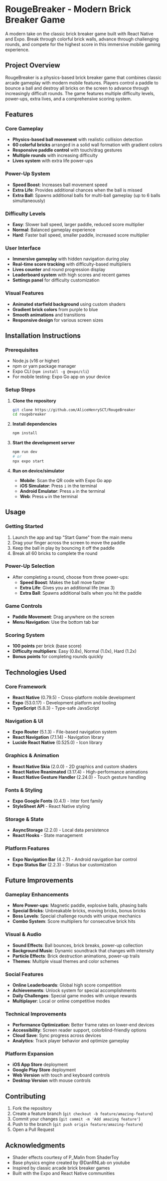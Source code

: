 # RougeBreaker - Modern Brick Breaker Game

A modern take on the classic brick breaker game built with React Native and Expo. Break through colorful brick walls, advance through challenging rounds, and compete for the highest score in this immersive mobile gaming experience.

## Project Overview

RougeBreaker is a physics-based brick breaker game that combines classic arcade gameplay with modern mobile features. Players control a paddle to bounce a ball and destroy all bricks on the screen to advance through increasingly difficult rounds. The game features multiple difficulty levels, power-ups, extra lives, and a comprehensive scoring system.

## Features

### Core Gameplay
- **Physics-based ball movement** with realistic collision detection
- **60 colorful bricks** arranged in a solid wall formation with gradient colors
- **Responsive paddle control** with touch/drag gestures
- **Multiple rounds** with increasing difficulty
- **Lives system** with extra life power-ups

### Power-Up System
- **Speed Boost**: Increases ball movement speed
- **Extra Life**: Provides additional chances when the ball is missed
- **Extra Ball**: Spawns additional balls for multi-ball gameplay (up to 6 balls simultaneously)

### Difficulty Levels
- **Easy**: Slower ball speed, larger paddle, reduced score multiplier
- **Normal**: Balanced gameplay experience
- **Hard**: Faster ball speed, smaller paddle, increased score multiplier

### User Interface
- **Immersive gameplay** with hidden navigation during play
- **Real-time score tracking** with difficulty-based multipliers
- **Lives counter** and round progression display
- **Leaderboard system** with high scores and recent games
- **Settings panel** for difficulty customization

### Visual Features
- **Animated starfield background** using custom shaders
- **Gradient brick colors** from purple to blue
- **Smooth animations** and transitions
- **Responsive design** for various screen sizes

## Installation Instructions

### Prerequisites
- Node.js (v16 or higher)
- npm or yarn package manager
- Expo CLI (`npm install -g @expo/cli`)
- For mobile testing: Expo Go app on your device

### Setup Steps

1. **Clone the repository**
   ```bash
   git clone https://github.com/AliceHenrySCT/RougeBreaker
   cd rougebreaker
   ```

2. **Install dependencies**
   ```bash
   npm install
   ```

3. **Start the development server**
   ```bash
   npm run dev
   # or
   npx expo start
   ```

4. **Run on device/simulator**
   - **Mobile**: Scan the QR code with Expo Go app
   - **iOS Simulator**: Press `i` in the terminal
   - **Android Emulator**: Press `a` in the terminal
   - **Web**: Press `w` in the terminal

## Usage

### Getting Started
1. Launch the app and tap "Start Game" from the main menu
2. Drag your finger across the screen to move the paddle
3. Keep the ball in play by bouncing it off the paddle
4. Break all 60 bricks to complete the round

### Power-Up Selection
- After completing a round, choose from three power-ups:
  - **Speed Boost**: Makes the ball move faster
  - **Extra Life**: Gives you an additional life (max 3)
  - **Extra Ball**: Spawns additional balls when you hit the paddle

### Game Controls
- **Paddle Movement**: Drag anywhere on the screen
- **Menu Navigation**: Use the bottom tab bar

### Scoring System
- **100 points** per brick (base score)
- **Difficulty multipliers**: Easy (0.8x), Normal (1.0x), Hard (1.2x)
- **Bonus points** for completing rounds quickly

## Technologies Used

### Core Framework
- **React Native** (0.79.5) - Cross-platform mobile development
- **Expo** (53.0.17) - Development platform and tooling
- **TypeScript** (5.8.3) - Type-safe JavaScript

### Navigation & UI
- **Expo Router** (5.1.3) - File-based navigation system
- **React Navigation** (7.1.14) - Navigation library
- **Lucide React Native** (0.525.0) - Icon library

### Graphics & Animation
- **React Native Skia** (2.0.0) - 2D graphics and custom shaders
- **React Native Reanimated** (3.17.4) - High-performance animations
- **React Native Gesture Handler** (2.24.0) - Touch gesture handling

### Fonts & Styling
- **Expo Google Fonts** (0.4.1) - Inter font family
- **StyleSheet API** - React Native styling

### Storage & State
- **AsyncStorage** (2.2.0) - Local data persistence
- **React Hooks** - State management

### Platform Features
- **Expo Navigation Bar** (4.2.7) - Android navigation bar control
- **Expo Status Bar** (2.2.3) - Status bar customization

## Future Improvements

### Gameplay Enhancements
- **More Power-ups**: Magnetic paddle, explosive balls, phasing balls
- **Special Bricks**: Unbreakable bricks, moving bricks, bonus bricks
- **Boss Levels**: Special challenge rounds with unique mechanics
- **Combo System**: Score multipliers for consecutive brick hits

### Visual & Audio
- **Sound Effects**: Ball bounces, brick breaks, power-up collection
- **Background Music**: Dynamic soundtrack that changes with intensity
- **Particle Effects**: Brick destruction animations, power-up trails
- **Themes**: Multiple visual themes and color schemes

### Social Features
- **Online Leaderboards**: Global high score competition
- **Achievements**: Unlock system for special accomplishments
- **Daily Challenges**: Special game modes with unique rewards
- **Multiplayer**: Local or online competitive modes

### Technical Improvements
- **Performance Optimization**: Better frame rates on lower-end devices
- **Accessibility**: Screen reader support, colorblind-friendly options
- **Cloud Save**: Sync progress across devices
- **Analytics**: Track player behavior and optimize gameplay

### Platform Expansion
- **iOS App Store** deployment
- **Google Play Store** deployment
- **Web Version** with touch and keyboard controls
- **Desktop Version** with mouse controls

## Contributing

1. Fork the repository
2. Create a feature branch (`git checkout -b feature/amazing-feature`)
3. Commit your changes (`git commit -m 'Add amazing feature'`)
4. Push to the branch (`git push origin feature/amazing-feature`)
5. Open a Pull Request

## Acknowledgments

- Shader effects courtesy of P_Malin from ShaderToy
- Base physics engine created by @DanRNLab on youtube
- Inspired by classic arcade brick breaker games
- Built with the Expo and React Native communities